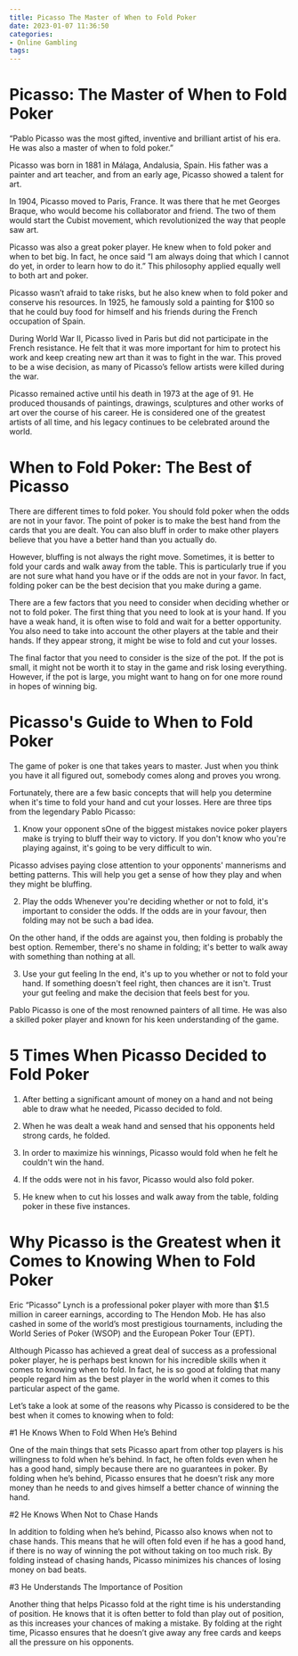```yaml
---
title: Picasso The Master of When to Fold Poker
date: 2023-01-07 11:36:50
categories:
- Online Gambling
tags:
---
```



#  Picasso: The Master of When to Fold Poker

“Pablo Picasso was the most gifted, inventive and brilliant artist of his era. He was also a master of when to fold poker.”

Picasso was born in 1881 in Málaga, Andalusia, Spain. His father was a painter and art teacher, and from an early age, Picasso showed a talent for art.

In 1904, Picasso moved to Paris, France. It was there that he met Georges Braque, who would become his collaborator and friend. The two of them would start the Cubist movement, which revolutionized the way that people saw art.

Picasso was also a great poker player. He knew when to fold poker and when to bet big. In fact, he once said “I am always doing that which I cannot do yet, in order to learn how to do it.” This philosophy applied equally well to both art and poker.

Picasso wasn’t afraid to take risks, but he also knew when to fold poker and conserve his resources. In 1925, he famously sold a painting for $100 so that he could buy food for himself and his friends during the French occupation of Spain.

During World War II, Picasso lived in Paris but did not participate in the French resistance. He felt that it was more important for him to protect his work and keep creating new art than it was to fight in the war. This proved to be a wise decision, as many of Picasso’s fellow artists were killed during the war.

Picasso remained active until his death in 1973 at the age of 91. He produced thousands of paintings, drawings, sculptures and other works of art over the course of his career. He is considered one of the greatest artists of all time, and his legacy continues to be celebrated around the world.

#  When to Fold Poker: The Best of Picasso

There are different times to fold poker. You should fold poker when the odds are not in your favor. The point of poker is to make the best hand from the cards that you are dealt. You can also bluff in order to make other players believe that you have a better hand than you actually do.

However, bluffing is not always the right move. Sometimes, it is better to fold your cards and walk away from the table. This is particularly true if you are not sure what hand you have or if the odds are not in your favor. In fact, folding poker can be the best decision that you make during a game.

There are a few factors that you need to consider when deciding whether or not to fold poker. The first thing that you need to look at is your hand. If you have a weak hand, it is often wise to fold and wait for a better opportunity. You also need to take into account the other players at the table and their hands. If they appear strong, it might be wise to fold and cut your losses.

The final factor that you need to consider is the size of the pot. If the pot is small, it might not be worth it to stay in the game and risk losing everything. However, if the pot is large, you might want to hang on for one more round in hopes of winning big.

#  Picasso's Guide to When to Fold Poker

The game of poker is one that takes years to master. Just when you think you have it all figured out, somebody comes along and proves you wrong.

Fortunately, there are a few basic concepts that will help you determine when it's time to fold your hand and cut your losses. Here are three tips from the legendary Pablo Picasso:

1. Know your opponent
sOne of the biggest mistakes novice poker players make is trying to bluff their way to victory. If you don't know who you're playing against, it's going to be very difficult to win.

Picasso advises paying close attention to your opponents' mannerisms and betting patterns. This will help you get a sense of how they play and when they might be bluffing.

2. Play the odds 
Whenever you're deciding whether or not to fold, it's important to consider the odds. If the odds are in your favour, then folding may not be such a bad idea.

On the other hand, if the odds are against you, then folding is probably the best option. Remember, there's no shame in folding; it's better to walk away with something than nothing at all.

3. Use your gut feeling 
In the end, it's up to you whether or not to fold your hand. If something doesn't feel right, then chances are it isn't. Trust your gut feeling and make the decision that feels best for you.

Pablo Picasso is one of the most renowned painters of all time. He was also a skilled poker player and known for his keen understanding of the game.

#  5 Times When Picasso Decided to Fold Poker

1. After betting a significant amount of money on a hand and not being able to draw what he needed, Picasso decided to fold.

2. When he was dealt a weak hand and sensed that his opponents held strong cards, he folded.

3. In order to maximize his winnings, Picasso would fold when he felt he couldn't win the hand.

4. If the odds were not in his favor, Picasso would also fold poker.

5. He knew when to cut his losses and walk away from the table, folding poker in these five instances.

#  Why Picasso is the Greatest when it Comes to Knowing When to Fold Poker

Eric “Picasso” Lynch is a professional poker player with more than $1.5 million in career earnings, according to The Hendon Mob. He has also cashed in some of the world’s most prestigious tournaments, including the World Series of Poker (WSOP) and the European Poker Tour (EPT).

Although Picasso has achieved a great deal of success as a professional poker player, he is perhaps best known for his incredible skills when it comes to knowing when to fold. In fact, he is so good at folding that many people regard him as the best player in the world when it comes to this particular aspect of the game.

Let’s take a look at some of the reasons why Picasso is considered to be the best when it comes to knowing when to fold:

#1 He Knows When to Fold When He’s Behind

One of the main things that sets Picasso apart from other top players is his willingness to fold when he’s behind. In fact, he often folds even when he has a good hand, simply because there are no guarantees in poker. By folding when he’s behind, Picasso ensures that he doesn’t risk any more money than he needs to and gives himself a better chance of winning the hand.

#2 He Knows When Not to Chase Hands

In addition to folding when he’s behind, Picasso also knows when not to chase hands. This means that he will often fold even if he has a good hand, if there is no way of winning the pot without taking on too much risk. By folding instead of chasing hands, Picasso minimizes his chances of losing money on bad beats.

#3 He Understands The Importance of Position

Another thing that helps Picasso fold at the right time is his understanding of position. He knows that it is often better to fold than play out of position, as this increases your chances of making a mistake. By folding at the right time, Picasso ensures that he doesn’t give away any free cards and keeps all the pressure on his opponents.